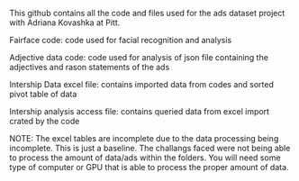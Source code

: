 This github contains all the code and files used for the ads dataset project with Adriana Kovashka at Pitt. 

Fairface code: code used for facial recognition and analysis

Adjective data code: code used for analysis of json file containing the adjectives and rason statements of the ads

Intership Data excel file: contains imported data from codes and sorted pivot table of data

Intership analysis access file: contains queried data from excel import crated by the code

NOTE: The excel tables are incomplete due to the data processing being incomplete. This is just a baseline. The challangs faced were not being able to process the amount of data/ads within the folders. You will need some type of computer or GPU that is able to process the proper amount of data.
